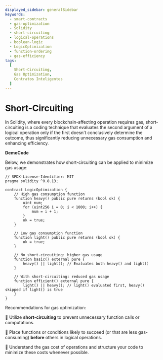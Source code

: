 ```yaml
---
displayed_sidebar: generalSidebar
keywords:
  - smart-contracts
  - gas-optimization
  - Solidity
  - short-circuiting
  - logical-operations
  - boolean-logic
  - LogicOptimization
  - function-ordering
  - gas-efficiency
tags:
  [
    Short-Circuiting,
    Gas Optimization,
    Contratos Inteligentes
  ]
---
```


# Short-Circuiting

In Solidity, where every blockchain-affecting operation requires gas, short-circuiting is a coding technique that evaluates the second argument of a logical operation only if the first doesn't conclusively determine the outcome, thus significantly reducing unnecessary gas consumption and enhancing efficiency.

**DemoCode**

Below, we demonstrates how short-circuiting can be applied to minimize gas usage:

```solidity
// SPDX-License-Identifier: MIT
pragma solidity ^0.8.13;

contract LogicOptimization {
    // High gas consumption function
    function heavy() public pure returns (bool ok) {
        uint num;
        for (uint256 i = 0; i < 1000; i++) {
            num = i + 1;
        }
        ok = true;
    }

    // Low gas consumption function
    function light() public pure returns (bool ok) {
        ok = true;
    }

    // No short-circuiting: higher gas usage
    function basic() external pure {
        heavy() || light(); // Evaluates both heavy() and light()
    }

    // With short-circuiting: reduced gas usage
    function efficient() external pure {
        light() || heavy(); // light() evaluated first, heavy() skipped if light() is true
    }
}
```

Recommendations for gas optimization:

🌟 Utilize **short-circuiting** to prevent unnecessary function calls or computations.

🌟 Place functions or conditions likely to succeed (or that are less gas-consuming) **before** others in logical operations.

🌟 Understand the gas cost of operations and structure your code to minimize these costs whenever possible.
